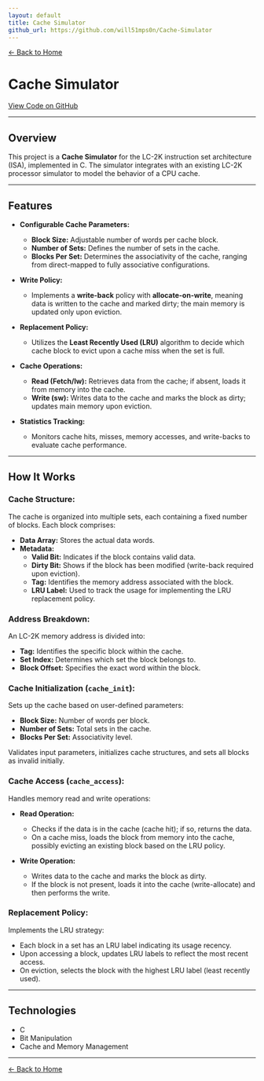 ```yaml
---
layout: default
title: Cache Simulator
github_url: https://github.com/will51mps0n/Cache-Simulator
---
```


[← Back to Home](../index.html)

# Cache Simulator  
[View Code on GitHub](https://github.com/will51mps0n/Cache-Simulator)

---

## Overview

This project is a **Cache Simulator** for the LC-2K instruction set architecture (ISA), implemented in C. The simulator integrates with an existing LC-2K processor simulator to model the behavior of a CPU cache.

---

## Features

- **Configurable Cache Parameters:**
  - **Block Size:** Adjustable number of words per cache block.
  - **Number of Sets:** Defines the number of sets in the cache.
  - **Blocks Per Set:** Determines the associativity of the cache, ranging from direct-mapped to fully associative configurations.

- **Write Policy:**
  - Implements a **write-back** policy with **allocate-on-write**, meaning data is written to the cache and marked dirty; the main memory is updated only upon eviction.

- **Replacement Policy:**
  - Utilizes the **Least Recently Used (LRU)** algorithm to decide which cache block to evict upon a cache miss when the set is full.

- **Cache Operations:**
  - **Read (Fetch/lw):** Retrieves data from the cache; if absent, loads it from memory into the cache.
  - **Write (sw):** Writes data to the cache and marks the block as dirty; updates main memory upon eviction.

- **Statistics Tracking:**
  - Monitors cache hits, misses, memory accesses, and write-backs to evaluate cache performance.

---

## How It Works

### Cache Structure:

The cache is organized into multiple sets, each containing a fixed number of blocks. Each block comprises:

- **Data Array:** Stores the actual data words.
- **Metadata:**
  - **Valid Bit:** Indicates if the block contains valid data.
  - **Dirty Bit:** Shows if the block has been modified (write-back required upon eviction).
  - **Tag:** Identifies the memory address associated with the block.
  - **LRU Label:** Used to track the usage for implementing the LRU replacement policy.

### Address Breakdown:

An LC-2K memory address is divided into:

- **Tag:** Identifies the specific block within the cache.
- **Set Index:** Determines which set the block belongs to.
- **Block Offset:** Specifies the exact word within the block.

### Cache Initialization (`cache_init`):

Sets up the cache based on user-defined parameters:

- **Block Size:** Number of words per block.
- **Number of Sets:** Total sets in the cache.
- **Blocks Per Set:** Associativity level.

Validates input parameters, initializes cache structures, and sets all blocks as invalid initially.

### Cache Access (`cache_access`):

Handles memory read and write operations:

- **Read Operation:**
  - Checks if the data is in the cache (cache hit); if so, returns the data.
  - On a cache miss, loads the block from memory into the cache, possibly evicting an existing block based on the LRU policy.

- **Write Operation:**
  - Writes data to the cache and marks the block as dirty.
  - If the block is not present, loads it into the cache (write-allocate) and then performs the write.

### Replacement Policy:

Implements the LRU strategy:

- Each block in a set has an LRU label indicating its usage recency.
- Upon accessing a block, updates LRU labels to reflect the most recent access.
- On eviction, selects the block with the highest LRU label (least recently used).

---

## Technologies
- C
- Bit Manipulation
- Cache and Memory Management

---

[← Back to Home](../index.html)